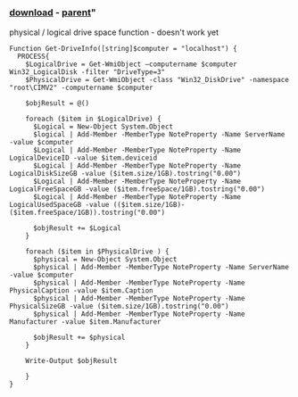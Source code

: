 ﻿---
pid:            1442
parent:         1441
children:       
poster:         sepeck
title:          
date:           2009-10-30 16:04:58
format:         posh
---

# 

### [download](1442.ps1) - [parent](1441.md)"

physical / logical drive space function - doesn't work yet

```posh
Function Get-DriveInfo([string]$computer = "localhost") {
  PROCESS{
    $LogicalDrive = Get-WmiObject –computername $computer Win32_LogicalDisk -filter "DriveType=3"
    $PhysicalDrive = Get-WmiObject -class "Win32_DiskDrive" -namespace "root\CIMV2" -computername $computer
	
	$objResult = @()
	
	foreach ($item in $LogicalDrive) {
      $Logical = New-Object System.Object
      $logical | Add-Member -MemberType NoteProperty -Name ServerName -value $computer
      $Logical | Add-Member -MemberType NoteProperty -Name LogicalDeviceID -value $item.deviceid
      $Logical | Add-Member -MemberType NoteProperty -Name LogicalDiskSizeGB -value ($item.size/1GB).tostring("0.00")
      $Logical | Add-Member -MemberType NoteProperty -Name LogicalFreeSpaceGB -value ($item.freeSpace/1GB).tostring("0.00")
      $Logical | Add-Member -MemberType NoteProperty -Name LogicalUsedSpaceGB -value (($item.size/1GB)-($item.freeSpace/1GB)).tostring("0.00")
      
      $objResult += $Logical
    }
	
	foreach ($item in $PhysicalDrive ) {
      $physical = New-Object System.Object
      $physical | Add-Member -MemberType NoteProperty -Name ServerName -value $computer
      $physical | Add-Member -MemberType NoteProperty -Name PhysicalCaption -value $item.Caption
      $physical | Add-Member -MemberType NoteProperty -Name PhysicalSizeGB -value ($item.size/1GB).tostring("0.00")
      $physical | Add-Member -MemberType NoteProperty -Name Manufacturer -value $item.Manufacturer
      
      $objResult += $physical
    }
	
	Write-Output $objResult
        
    }
}
```
